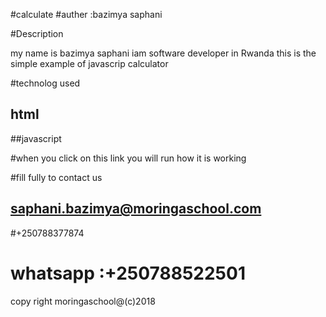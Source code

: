 
#calculate 
#auther :bazimya saphani

#Description 

my name is bazimya saphani iam software developer in Rwanda this is the simple example of javascrip calculator 

#technolog used 
## html
##javascript

#when you click on this link you will run how it is working 

#fill fully to contact us 

## saphani.bazimya@moringaschool.com
#+250788377874
# whatsapp :+250788522501
 copy right  moringaschool@(c)2018


